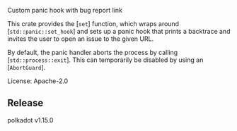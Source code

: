 Custom panic hook with bug report link

This crate provides the [`set`] function, which wraps around [`std::panic::set_hook`] and
sets up a panic hook that prints a backtrace and invites the user to open an issue to the
given URL.

By default, the panic handler aborts the process by calling [`std::process::exit`]. This can
temporarily be disabled by using an [`AbortGuard`].

License: Apache-2.0


## Release

polkadot v1.15.0

